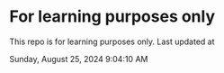 # For learning purposes only
This repo is for learning purposes only.
Last updated at

Sunday, August 25, 2024 9:04:10 AM

